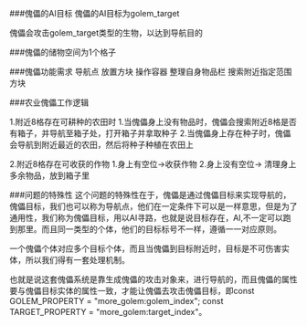 ###傀儡的AI目标
傀儡的AI目标为golem_target

傀儡会攻击golem_target类型的生物，以达到导航目的

###傀儡的储物空间为1个格子

###傀儡功能需求
导航点
放置方块
操作容器
整理自身物品栏
搜索附近指定范围方块

###农业傀儡工作逻辑

1.附近8格存在可耕种的农田时
    1.当傀儡身上没有物品时，傀儡会搜索附近8格是否有箱子，并导航至箱子处，打开箱子并拿取种子
    2.当傀儡身上存在种子时，傀儡会导航到附近最近的农田，然后将种子种植在农田上

2.附近8格存在可收获的作物
    1.身上有空位->收获作物
    2.身上没有空位-> 清理身上多余物品，放到箱子里


###问题的特殊性
这个问题的特殊性在于，傀儡是通过傀儡目标来实现导航的，傀儡目标，我们也可以称为导航点，他们在一定条件下可以是一样意思，但是为了通用性，我们称为傀儡目标，用以AI寻路，也就是说目标存在，AI,不一定可以跑到那里。而且同一类型的个体，他们的目标标号不一样，遵循一一对应原则。

一个傀儡个体对应多个目标个体，而且当傀儡到目标附近时，目标是不可伤害实体，所以我们得有一套处理机制。

也就是说这套傀儡系统是靠生成傀儡的攻击对象来，进行导航的，而且傀儡的属性要与傀儡目标实体的属性一致，才能让傀儡去攻击傀儡目标，即const GOLEM_PROPERTY = "more_golem:golem_index";
const TARGET_PROPERTY = "more_golem:target_index"。